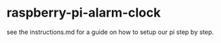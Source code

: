 # raspberry-pi-alarm-clock

see the instructions.md for a guide on how to setup our pi step by step.
